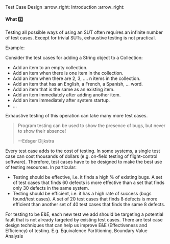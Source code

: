 <link rel="stylesheet" href="{{baseUrl}}/css/textbook.css">

<div class="website-content">

<div id="path">Test Case Design :arrow_right: Introduction :arrow_right:</div>

<div id="title">

#### What :two:

</div>

<div id="body">

Testing all possible ways of using an SUT often requires an infinite number of test cases.  Except for trivial SUTs, exhaustive testing is not practical.

<tip-box>

Example:

Consider the test cases for adding a String object to a Collection:

* Add an item to an empty collection.
*	Add an item when there is one item in the collection.
*	Add an item when there are 2, 3, .... n items in the collection.
*	Add an item that has an English, a French, a Spanish, … word.
*	Add an item that is the same as an existing item.
*	Add an item immediately after adding another item.
*	Add an item immediately after system startup.
*	...

Exhaustive testing of this operation can take many more test cases.

</tip-box>

> Program testing can be used to show the presence of bugs, but never to show their absence!  
>
> --Edsger Dijkstra

Every test case adds to the cost of testing. In some systems, a single test case can cost thousands of dollars (e.g. on-field testing of flight-control software). Therefore, test cases have to be designed to make the best use of testing resources.  In particular:

* Testing should be effective, i.e. it finds a high % of existing bugs. A set of test cases that finds 60 defects is more effective than a set that finds only 30 defects in the same system.
* Testing should be efficient, i.e. it has a high rate of success (bugs found/test cases). A set of 20 test cases that finds 8 defects is more efficient than another set of 40 test cases that finds the same 8 defects.

For testing to be E&E, each new test we add should be targeting a potential fault that is not already targeted by existing test cases. There are test case design techniques that can help us improve E&E (Effectiveness and Efficiency) of testing. E.g. Equivalence Partitioning, Boundary Value Analysis

</div>

</div>
